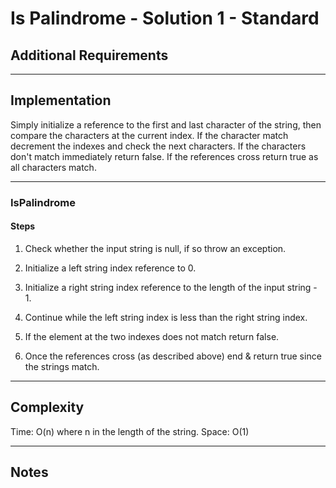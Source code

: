 # Is Palindrome - Solution 1 - Standard

## Additional Requirements

---

## Implementation
Simply initialize a reference to the first and last character of the
string, then compare the characters at the current index. If the character
match decrement the indexes and check the next characters. If the
characters don't match immediately return false. If the references cross
return true as all characters match.

---

### IsPalindrome

#### Steps
1. Check whether the input string is null, if so throw an exception.

2. Initialize a left string index reference to 0.

3. Initialize a right string index reference to the length of the input
string - 1.

4. Continue while the left string index is less than the right string index.

5. If the element at the two indexes does not match return false.

6. Once the references cross (as described above) end & return true since
the strings match.
 
---

## Complexity
Time: O(n) where n in the length of the string.
Space: O(1)  

---

## Notes
